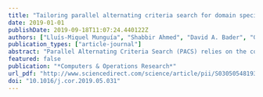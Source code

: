 ```yaml
---
title: "Tailoring parallel alternating criteria search for domain specific MIPs: Application to maritime inventory routing"
date: 2019-01-01
publishDate: 2019-09-18T11:07:24.440122Z
authors: ["Lluís-Miquel Munguía", "Shabbir Ahmed", "David A. Bader", "George L. Nemhauser", "Yufen Shao", "Dimitri J. Papageorgiou"]
publication_types: ["article-journal"]
abstract: "Parallel Alternating Criteria Search (PACS) relies on the combination of computer parallelism and Large Neighborhood Searches to attempt to deliver high quality solutions to any generic Mixed-Integer Program (MIP) quickly. While general-purpose primal heuristics are widely used due to their universal application, they are usually outperformed by domain-specific heuristics when optimizing a particular problem class. In this paper, we focus on the fast development of domain-specific parallel primal heuristics. Our approach entails specializing PACS to better adapt to the target problem structure. We showcase its application to two classes of the Maritime Inventory Routing Problem, an important application of MIPs to real world problems. We computationally compare the proposed modified framework with state-of-the art specialized algorithms and MIP solvers. Results show the effectiveness of our approach, and how the modular nature of PACS can provide a platform for the rapid prototyping of parallel domain-specific heuristics."
featured: false
publication: "*Computers & Operations Research*"
url_pdf: "http://www.sciencedirect.com/science/article/pii/S0305054819301522"
doi: "10.1016/j.cor.2019.05.031"
---
```


